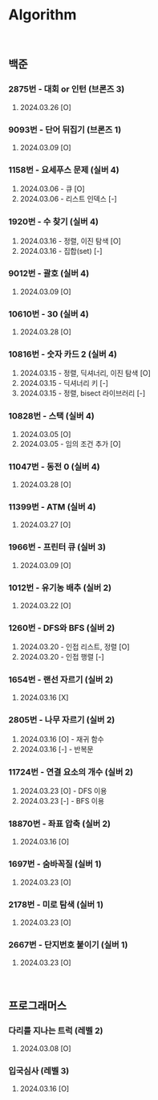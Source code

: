 # Algorithm
<br/>

## 백준

### 2875번 - 대회 or 인턴 (브론즈 3)
1. 2024.03.26 [O]

### 9093번 - 단어 뒤집기 (브론즈 1)
1. 2024.03.09 [O]

### 1158번 - 요세푸스 문제 (실버 4)
1. 2024.03.06 - 큐 [O]
2. 2024.03.06 - 리스트 인덱스 [-]

### 1920번 - 수 찾기 (실버 4)
1. 2024.03.16 - 정렬, 이진 탐색 [O]
2. 2024.03.16 - 집합(set) [-]

### 9012번 - 괄호 (실버 4)
1. 2024.03.09 [O]

### 10610번 - 30 (실버 4)
1. 2024.03.28 [O]

### 10816번 - 숫자 카드 2 (실버 4)
1. 2024.03.15 - 정렬, 딕셔너리, 이진 탐색 [O]
2. 2024.03.15 - 딕셔너리 키 [-]
3. 2024.03.15 - 정렬, bisect 라이브러리 [-]

### 10828번 - 스택 (실버 4)
1. 2024.03.05 [O]
2. 2024.03.05 - 임의 조건 추가 [O]

### 11047번 - 동전 0 (실버 4)
1. 2024.03.28 [O]

### 11399번 - ATM (실버 4)
1. 2024.03.27 [O]

### 1966번 - 프린터 큐 (실버 3)
1. 2024.03.09 [O]

### 1012번 - 유기농 배추 (실버 2)
1. 2024.03.22 [O]

### 1260번 - DFS와 BFS (실버 2)
1. 2024.03.20 - 인접 리스트, 정렬 [O]
1. 2024.03.20 - 인접 행렬 [-]

### 1654번 - 랜선 자르기 (실버 2)
1. 2024.03.16 [X]

### 2805번 - 나무 자르기 (실버 2)
1. 2024.03.16 [O] - 재귀 함수
2. 2024.03.16 [-] - 반복문

### 11724번 - 연결 요소의 개수 (실버 2)
1. 2024.03.23 [O] - DFS 이용
1. 2024.03.23 [-] - BFS 이용

### 18870번 - 좌표 압축 (실버 2)
1. 2024.03.16 [O]

### 1697번 - 숨바꼭질 (실버 1)
1. 2024.03.23 [O]

### 2178번 - 미로 탐색 (실버 1)
1. 2024.03.23 [O]

### 2667번 - 단지번호 붙이기 (실버 1)
1. 2024.03.23 [O]

<br/>

## 프로그래머스

### 다리를 지나는 트럭 (레벨 2)
1. 2024.03.08 [O]

### 입국심사 (레벨 3)
1. 2024.03.16 [O]